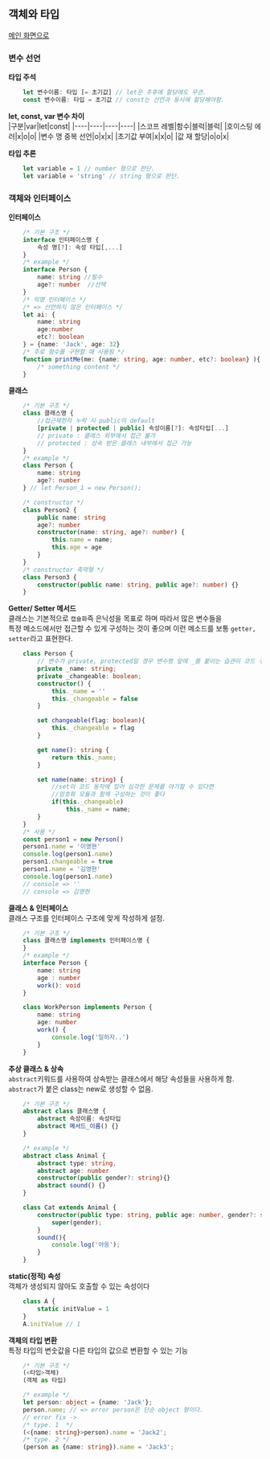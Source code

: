## 객체와 타입

[메인 화면으로](../)

### 변수 선언

**타입 주석**  
```typescript
    let 변수이름: 타입 [= 초기값] // let은 추후에 할당에도 무관.
    const 변수이름: 타입 = 초기값 // const는 선언과 동시에 할당해야함.
```
**let, const, var 변수 차이**  
|구분|var|let|const|
|----|----|----|----|
|스코프 레벨|함수|블럭|블럭|
|호이스팅 에러|x|o|o|
|변수 명 중복 선언|o|x|x|
|초기값 부여|x|x|o|
|값 재 할당|o|o|x|



**타입 추론**  
```typescript
    let variable = 1 // number 형으로 판단.
    let variable = 'string' // string 형으로 판단.
```

### 객체와 인터페이스

**인터페이스**  
```typescript
    /* 기본 구조 */
    interface 인터페이스명 {
        속성 명[?]: 속성 타입[,...]
    }
    /* example */
    interface Person {
        name: string //필수
        age?: number  //선택
    }
    /* 익명 인터페이스 */
    /* => 선언하지 않은 인터페이스 */
    let ai: {
        name: string
        age:number
        etc?: boolean
    } = {name: 'Jack', age: 32}
    /* 주로 함수를 구현할 때 사용됨 */
    function printMe(me: {name: string, age: number, etc?: boolean} ){
        /* something content */
    }
```
**클래스**  
```typescript
    /* 기본 구조 */
    class 클래스명 {
        //접근제한자 누락 시 public이 default
        [private | protected | public] 속성이름[?]: 속성타입[...]
        // private : 클래스 외부에서 접근 불가
        // protected : 상속 받은 클래스 내부에서 접근 가능
    }
    /* example */
    class Person {
        name: string
        age?: number
    } // let Person_1 = new Person();

    /* constructor */
    class Person2 {
        public name: string
        age?: number
        constructor(name: string, age?: number) {
            this.name = name;
            this.age = age
        }
    }
    /* constructor 축약형 */
    class Person3 {
        constructor(public name: string, public age?: number) {}
    }    
```
**Getter/ Setter 메서드**  
클래스는 기본적으로 `캡슐화`즉 은닉성을 목표로 하며 따라서 많은 변수들을  
특정 메소드에서만 접근할 수 있게 구성하는 것이 좋으며 이런 메소드를 보통 `getter, setter`라고 표현한다.
```typescript
    class Person {
        // 변수가 private, protected일 경우 변수명 앞에 _를 붙이는 습관이 코드 구성에 좋다.
        private _name: string;
        private _changeable: boolean;
        constructor() { 
            this._name = ''
            this._changeable = false
        }

        set changeable(flag: boolean){
            this._changeable = flag
        }

        get name(): string {
            return this._name;
        }

        set name(name: string) {
            //set이 코드 동작에 있어 심각한 문제를 야기할 수 있다면
            //암호화 모듈과 함께 구성하는 것이 좋다
            if(this._changeable)
                this._name = name;
        }
    }
    /* 사용 */
    const person1 = new Person()
    person1.name = '이영현'
    console.log(person1.name)
    person1.changeable = true
    person1.name = '김영현'
    console.log(person1.name)
    // console => ''
    // console => 김영현
```


**클래스 & 인터페이스**  
클래스 구조를 인터페이스 구조에 맞게 작성하게 설정.
```typescript
    /* 기본 구조 */
    class 클래스명 implements 인터페이스명 {
    }
    /* example */
    interface Person {
        name: string
        age : number
        work(): void
    }

    class WorkPerson implements Person {
        name: string
        age: number
        work() {
            console.log('일하자..')
        }
    }
```
**추상 클래스 & 상속**  
`abstract`키워드를 사용하여 상속받는 클래스에서 해당 속성들을 사용하게 함.  
`abstract`가 붙은 class는 new로 생성할 수 없음.  

```typescript
    /* 기본 구조 */
    abstract class 클래스명 {
        abstract 속성이름: 속성타입
        abstract 메서드_이름() {}
    }

    /* example */
    abstract class Animal {
        abstract type: string,
        abstract age: number
        constructor(public gender?: string){}
        abstract sound() {}
    }

    class Cat extends Animal {
        constructor(public type: string, public age: number, gender?: string){
            super(gender);
        }
        sound(){
            console.log('야옹');
        }
    }
```
**static(정적) 속성**  
객체가 생성되지 않아도 호출할 수 있는 속성이다
```typescript
    class A {
        static initValue = 1
    }
    A.initValue // 1
```

**객체의 타입 변환**  
특정 타입의 변숫값을 다른 타입의 값으로 변환할 수 있는 기능
```typescript
    /* 기본 구조 */
    (<타입>객체)
    (객체 as 타입)

    /* example */
    let person: object = {name: 'Jack'};
    person.name; // => error person은 단순 object 형이다.
    // error fix -> 
    /* type. 1  */    
    (<{name: string}>person).name = 'Jack2';
    /* type. 2 */
    (person as {name: string}).name = 'Jack3';
```